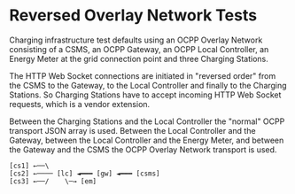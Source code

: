 # Reversed Overlay Network Tests

Charging infrastructure test defaults using an OCPP Overlay Network
consisting of a CSMS, an OCPP Gateway, an OCPP Local Controller,
an Energy Meter at the grid connection point and three Charging Stations.

The HTTP Web Socket connections are initiated in "reversed order" from
the CSMS to the Gateway, to the Local Controller and finally to the
Charging Stations. So Charging Stations have to accept incoming HTTP
Web Socket requests, which is a vendor extension.

Between the Charging Stations and the Local Controller the "normal"
OCPP transport JSON array is used. Between the Local Controller and
the Gateway, between the Local Controller and the Energy Meter, and
between the Gateway and the CSMS the OCPP Overlay Network transport
is used.

```
[cs1] ←──\
[cs2] ←──── [lc] ◄━━━ [gw] ◄━━━ [csms]
[cs3] ←──/    \─→ [em]
```
